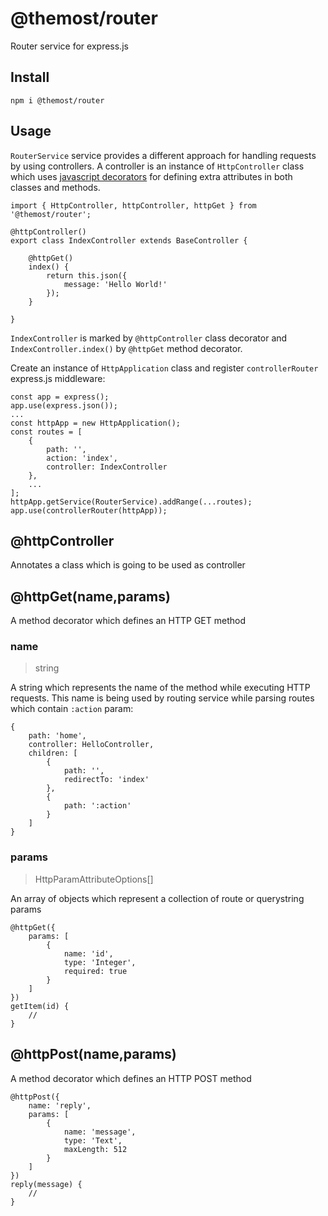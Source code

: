 # @themost/router
Router service for express.js

## Install

    npm i @themost/router

## Usage

`RouterService` service provides a different approach for handling requests by using
controllers. A controller is an instance of `HttpController` class which uses [javascript decorators](https://github.com/tc39/proposal-decorators) for defining extra attributes in both
classes and methods. 

    import { HttpController, httpController, httpGet } from '@themost/router';
    
    @httpController()
    export class IndexController extends BaseController {

        @httpGet()
        index() {
            return this.json({
                message: 'Hello World!'
            });
        }

    }

`IndexController` is marked by `@httpController` class decorator and `IndexController.index()` by `@httpGet` method decorator.

Create an instance of `HttpApplication` class and register `controllerRouter` express.js middleware:

    const app = express();
    app.use(express.json());
    ...
    const httpApp = new HttpApplication();
    const routes = [
        {
            path: '',
            action: 'index',
            controller: IndexController
        },
        ...
    ];
    httpApp.getService(RouterService).addRange(...routes);
    app.use(controllerRouter(httpApp));

## @httpController

Annotates a class which is going to be used as controller

## @httpGet(name,params)

A method decorator which defines an HTTP GET method

### name

> string

A string which represents the name of the method while executing HTTP requests. This name is being used by routing service while parsing routes which contain `:action` param:

    {
        path: 'home',
        controller: HelloController,
        children: [
            {
                path: '',
                redirectTo: 'index'
            },
            {
                path: ':action'
            }
        ]
    }

### params

> HttpParamAttributeOptions[]

An array of objects which represent a collection of route or querystring params

    @httpGet({
        params: [
            {
                name: 'id',
                type: 'Integer',
                required: true
            }
        ]
    })
    getItem(id) {
        //
    }


 ## @httpPost(name,params)

A method decorator which defines an HTTP POST method

    @httpPost({
        name: 'reply',
        params: [
            {
                name: 'message',
                type: 'Text',
                maxLength: 512
            }
        ]
    })
    reply(message) {
        //
    }